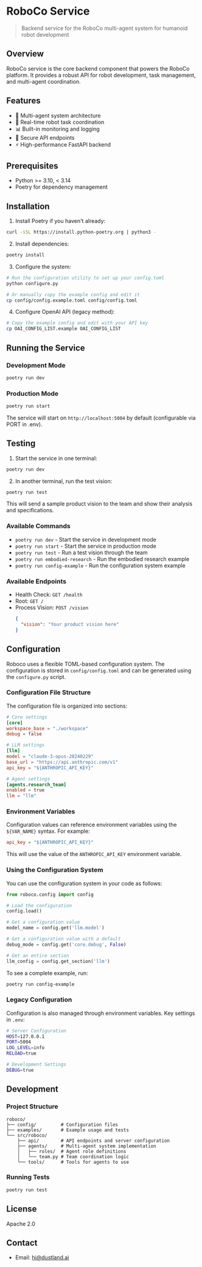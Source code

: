 # RoboCo Service

> Backend service for the RoboCo multi-agent system for humanoid robot development

## Overview

RoboCo service is the core backend component that powers the RoboCo platform. It provides a robust API for robot development, task management, and multi-agent coordination.

## Features

- 🤖 Multi-agent system architecture
- 🔄 Real-time robot task coordination
- 📊 Built-in monitoring and logging
- 🔐 Secure API endpoints
- ⚡ High-performance FastAPI backend

## Prerequisites

- Python >= 3.10, < 3.14
- Poetry for dependency management

## Installation

1. Install Poetry if you haven't already:

```bash
curl -sSL https://install.python-poetry.org | python3 -
```

2. Install dependencies:

```bash
poetry install
```

3. Configure the system:

```bash
# Run the configuration utility to set up your config.toml
python configure.py

# Or manually copy the example config and edit it
cp config/config.example.toml config/config.toml
```

4. Configure OpenAI API (legacy method):

```bash
# Copy the example config and edit with your API key
cp OAI_CONFIG_LIST.example OAI_CONFIG_LIST
```

## Running the Service

### Development Mode

```bash
poetry run dev
```

### Production Mode

```bash
poetry run start
```

The service will start on `http://localhost:5004` by default (configurable via PORT in .env).

## Testing

1. Start the service in one terminal:

```bash
poetry run dev
```

2. In another terminal, run the test vision:

```bash
poetry run test
```

This will send a sample product vision to the team and show their analysis and specifications.

### Available Commands

- `poetry run dev` - Start the service in development mode
- `poetry run start` - Start the service in production mode
- `poetry run test` - Run a test vision through the team
- `poetry run embodied-research` - Run the embodied research example
- `poetry run config-example` - Run the configuration system example

### Available Endpoints

- Health Check: `GET /health`
- Root: `GET /`
- Process Vision: `POST /vision`
  ```json
  {
    "vision": "Your product vision here"
  }
  ```

## Configuration

Roboco uses a flexible TOML-based configuration system. The configuration is stored in `config/config.toml` and can be generated using the `configure.py` script.

### Configuration File Structure

The configuration file is organized into sections:

```toml
# Core settings
[core]
workspace_base = "./workspace"
debug = false

# LLM settings
[llm]
model = "claude-3-opus-20240229"
base_url = "https://api.anthropic.com/v1"
api_key = "${ANTHROPIC_API_KEY}"

# Agent settings
[agents.research_team]
enabled = true
llm = "llm"
```

### Environment Variables

Configuration values can reference environment variables using the `${VAR_NAME}` syntax. For example:

```toml
api_key = "${ANTHROPIC_API_KEY}"
```

This will use the value of the `ANTHROPIC_API_KEY` environment variable.

### Using the Configuration System

You can use the configuration system in your code as follows:

```python
from roboco.config import config

# Load the configuration
config.load()

# Get a configuration value
model_name = config.get('llm.model')

# Get a configuration value with a default
debug_mode = config.get('core.debug', False)

# Get an entire section
llm_config = config.get_section('llm')
```

To see a complete example, run:

```bash
poetry run config-example
```

### Legacy Configuration

Configuration is also managed through environment variables. Key settings in `.env`:

```bash
# Server Configuration
HOST=127.0.0.1
PORT=5004
LOG_LEVEL=info
RELOAD=true

# Development Settings
DEBUG=true
```

## Development

### Project Structure

```
roboco/
├── config/         # Configuration files
├── examples/       # Example usage and tests
└── src/roboco/
    ├── api/        # API endpoints and server configuration
    ├── agents/     # Multi-agent system implementation
    │   ├── roles/  # Agent role definitions
    │   └── team.py # Team coordination logic
    └── tools/      # Tools for agents to use
```

### Running Tests

```bash
poetry run test
```

## License

Apache 2.0

## Contact

- Email: hi@dustland.ai
